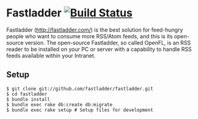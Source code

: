 # Fastladder [![Build Status](https://travis-ci.org/fastladder/fastladder.png?branch=master)](https://travis-ci.org/fastladder/fastladder)

Fastladder (http://fastladder.com/) is the best solution for feed-hungry people who want to consume more RSS/Atom feeds, and this is its open-source version.
The open-source Fastladder, so called OpenFL, is an RSS reader to be installed on your PC or server with a capability to handle RSS feeds available within your Intranet.

## Setup

```
$ git clone git://github.com/fastladder/fastladder.git
$ cd fastladder
$ bundle install
$ bundle exec rake db:create db:migrate
$ bundle exec rake setup # Setup files for development
```

